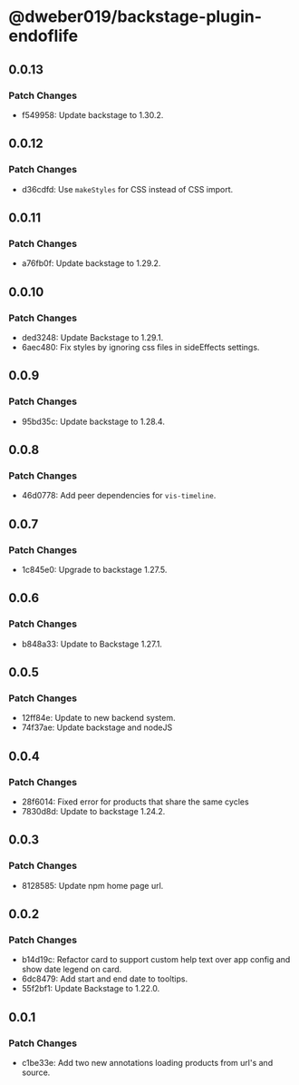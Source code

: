 # @dweber019/backstage-plugin-endoflife

## 0.0.13

### Patch Changes

- f549958: Update backstage to 1.30.2.

## 0.0.12

### Patch Changes

- d36cdfd: Use `makeStyles` for CSS instead of CSS import.

## 0.0.11

### Patch Changes

- a76fb0f: Update backstage to 1.29.2.

## 0.0.10

### Patch Changes

- ded3248: Update Backstage to 1.29.1.
- 6aec480: Fix styles by ignoring css files in sideEffects settings.

## 0.0.9

### Patch Changes

- 95bd35c: Update backstage to 1.28.4.

## 0.0.8

### Patch Changes

- 46d0778: Add peer dependencies for `vis-timeline`.

## 0.0.7

### Patch Changes

- 1c845e0: Upgrade to backstage 1.27.5.

## 0.0.6

### Patch Changes

- b848a33: Update to Backstage 1.27.1.

## 0.0.5

### Patch Changes

- 12ff84e: Update to new backend system.
- 74f37ae: Update backstage and nodeJS

## 0.0.4

### Patch Changes

- 28f6014: Fixed error for products that share the same cycles
- 7830d8d: Update to backstage 1.24.2.

## 0.0.3

### Patch Changes

- 8128585: Update npm home page url.

## 0.0.2

### Patch Changes

- b14d19c: Refactor card to support custom help text over app config and show date legend on card.
- 6dc8479: Add start and end date to tooltips.
- 55f2bf1: Update Backstage to 1.22.0.

## 0.0.1

### Patch Changes

- c1be33e: Add two new annotations loading products from url's and source.
